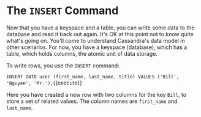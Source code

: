 # The `INSERT` Command

Now that you have a keyspace and a table, you can write some data to the database and read it back out again. It's OK at this point not to know quite what's going on. You'll come to understand Cassandra's data model in other scenarios. For now, you have a keyspace (database), which has a table, which holds columns, the atomic unit of data storage.

To write rows, you use the `INSERT` command:

`INSERT INTO user (first_name, last_name, title) VALUES ('Bill', 'Nguyen', 'Mr.');`{{execute}}

Here you have created a new row with two columns for the key `Bill`, to store a set of related values. The column names are `first_name` and `last_name`.
